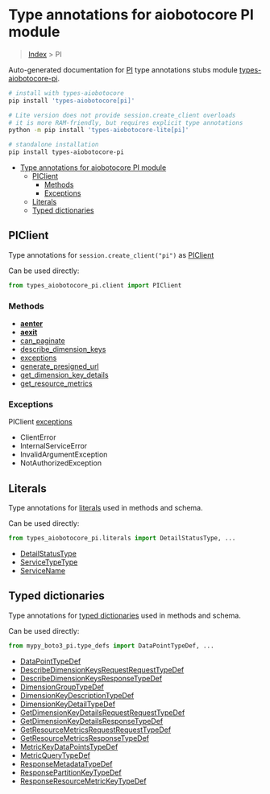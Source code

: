 <a id="type-annotations-for-aiobotocore-pi-module"></a>

# Type annotations for aiobotocore PI module

> [Index](..) > PI

Auto-generated documentation for
[PI](https://boto3.amazonaws.com/v1/documentation/api/latest/reference/services/pi.html#PI)
type annotations stubs module
[types-aiobotocore-pi](https://pypi.org/project/types-aiobotocore-pi/).

```bash
# install with types-aiobotocore
pip install 'types-aiobotocore[pi]'

# Lite version does not provide session.create_client overloads
# it is more RAM-friendly, but requires explicit type annotations
python -m pip install 'types-aiobotocore-lite[pi]'

# standalone installation
pip install types-aiobotocore-pi
```

- [Type annotations for aiobotocore PI module](#type-annotations-for-aiobotocore-pi-module)
  - [PIClient](#piclient)
    - [Methods](#methods)
    - [Exceptions](#exceptions)
  - [Literals](#literals)
  - [Typed dictionaries](#typed-dictionaries)

<a id="piclient"></a>

## PIClient

Type annotations for `session.create_client("pi")` as [PIClient](./client.md)

Can be used directly:

```python
from types_aiobotocore_pi.client import PIClient
```

<a id="methods"></a>

### Methods

- [__aenter__](./client.md#__aenter__)
- [__aexit__](./client.md#__aexit__)
- [can_paginate](./client.md#can_paginate)
- [describe_dimension_keys](./client.md#describe_dimension_keys)
- [exceptions](./client.md#exceptions)
- [generate_presigned_url](./client.md#generate_presigned_url)
- [get_dimension_key_details](./client.md#get_dimension_key_details)
- [get_resource_metrics](./client.md#get_resource_metrics)

<a id="exceptions"></a>

### Exceptions

PIClient [exceptions](./client.md#exceptions)

- ClientError
- InternalServiceError
- InvalidArgumentException
- NotAuthorizedException

<a id="literals"></a>

## Literals

Type annotations for [literals](./literals.md) used in methods and schema.

Can be used directly:

```python
from types_aiobotocore_pi.literals import DetailStatusType, ...
```

- [DetailStatusType](./literals.md#detailstatustype)
- [ServiceTypeType](./literals.md#servicetypetype)
- [ServiceName](./literals.md#servicename)

<a id="typed-dictionaries"></a>

## Typed dictionaries

Type annotations for [typed dictionaries](./type_defs.md) used in methods and
schema.

Can be used directly:

```python
from mypy_boto3_pi.type_defs import DataPointTypeDef, ...
```

- [DataPointTypeDef](./type_defs.md#datapointtypedef)
- [DescribeDimensionKeysRequestRequestTypeDef](./type_defs.md#describedimensionkeysrequestrequesttypedef)
- [DescribeDimensionKeysResponseTypeDef](./type_defs.md#describedimensionkeysresponsetypedef)
- [DimensionGroupTypeDef](./type_defs.md#dimensiongrouptypedef)
- [DimensionKeyDescriptionTypeDef](./type_defs.md#dimensionkeydescriptiontypedef)
- [DimensionKeyDetailTypeDef](./type_defs.md#dimensionkeydetailtypedef)
- [GetDimensionKeyDetailsRequestRequestTypeDef](./type_defs.md#getdimensionkeydetailsrequestrequesttypedef)
- [GetDimensionKeyDetailsResponseTypeDef](./type_defs.md#getdimensionkeydetailsresponsetypedef)
- [GetResourceMetricsRequestRequestTypeDef](./type_defs.md#getresourcemetricsrequestrequesttypedef)
- [GetResourceMetricsResponseTypeDef](./type_defs.md#getresourcemetricsresponsetypedef)
- [MetricKeyDataPointsTypeDef](./type_defs.md#metrickeydatapointstypedef)
- [MetricQueryTypeDef](./type_defs.md#metricquerytypedef)
- [ResponseMetadataTypeDef](./type_defs.md#responsemetadatatypedef)
- [ResponsePartitionKeyTypeDef](./type_defs.md#responsepartitionkeytypedef)
- [ResponseResourceMetricKeyTypeDef](./type_defs.md#responseresourcemetrickeytypedef)
